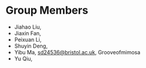 # Group Members

- Jiahao Liu, 
- Jiaxin Fan,
- Peixuan Li,
- Shuyin Deng,
- Yibu Ma, sd24536@bristol.ac.uk, Grooveofmimosa
- Yu Qiu,


